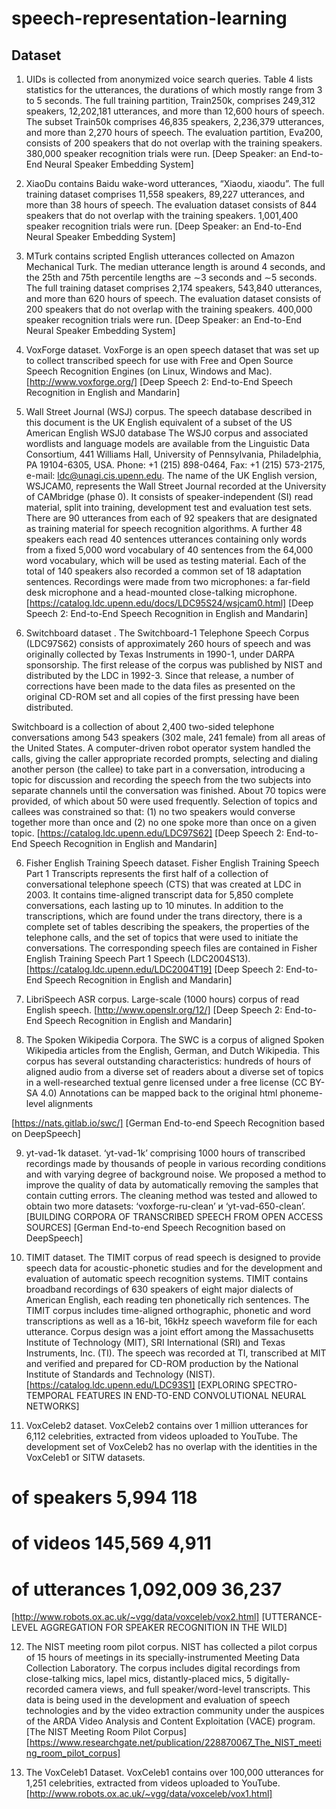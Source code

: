 # speech-representation-learning



## Dataset 

1. UIDs is collected from anonymized voice search queries. Table 4 lists statistics for the utterances, the durations of which
mostly range from 3 to 5 seconds. The full training partition, Train250k, comprises 249,312 speakers, 12,202,181 utterances, and more than 12,600 hours of speech. The subset Train50k
comprises 46,835 speakers, 2,236,379 utterances, and more than 2,270 hours of speech. The evaluation partition, Eva200, consists of 200 speakers that do not overlap with the training speakers. 380,000 speaker recognition trials were run. [Deep Speaker: an End-to-End Neural Speaker Embedding System]

2. XiaoDu contains Baidu wake-word utterances, “Xiaodu, xiaodu”. The full training dataset comprises 11,558 speakers, 89,227 utterances, and more than 38 hours of speech. The evaluation dataset consists of 844 speakers that do not overlap with the training speakers. 1,001,400 speaker recognition trials were run.  [Deep Speaker: an End-to-End Neural Speaker Embedding System]

3. MTurk contains scripted English utterances collected on Amazon Mechanical Turk. The median utterance length is around 4 seconds, and the 25th and 75th percentile lengths are ∼3 seconds and ∼5 seconds. The full training dataset comprises 2,174 speakers, 543,840 utterances, and more than 620 hours of speech. The evaluation dataset consists of 200 speakers that do
not overlap with the training speakers. 400,000 speaker recognition trials were run.  [Deep Speaker: an End-to-End Neural Speaker Embedding System]

3. VoxForge dataset. VoxForge is an open speech dataset that was set up to collect transcribed speech for use with Free and  Open Source Speech Recognition Engines (on Linux, Windows and Mac).[http://www.voxforge.org/] [Deep Speech 2: End-to-End Speech Recognition in English and Mandarin]

4.  Wall Street Journal (WSJ) corpus. The speech database described in this document is the UK English equivalent of a subset of the US American English WSJ0 database The WSJ0 corpus and associated wordlists and language models are available from the Linguistic Data Consortium, 441 Williams Hall, University of Pennsylvania, Philadelphia, PA 19104-6305, USA. Phone: +1 (215) 898-0464, Fax: +1 (215) 573-2175, e-mail: ldc@unagi.cis.upenn.edu. The name of the UK English version, WSJCAM0, represents the Wall Street Journal recorded at the University of CAMbridge (phase 0). It consists of speaker-independent (SI) read material, split into training, development test and evaluation test sets. There are 90 utterances from each of 92 speakers that are designated as training material for speech recognition algorithms. A further 48 speakers each read 40 sentences utterances containing only words from a fixed 5,000 word vocabulary of 40 sentences from the 64,000 word vocabulary, which will be used as testing material. Each of the total of 140 speakers also recorded a common set of 18 adaptation sentences. Recordings were made from two microphones: a far-field desk microphone and a head-mounted close-talking microphone. [https://catalog.ldc.upenn.edu/docs/LDC95S24/wsjcam0.html] [Deep Speech 2: End-to-End Speech Recognition in English and Mandarin]

5. Switchboard dataset . The Switchboard-1 Telephone Speech Corpus (LDC97S62) consists of approximately 260 hours of speech and was originally collected by Texas Instruments in 1990-1, under DARPA sponsorship. The first release of the corpus was published by NIST and distributed by the LDC in 1992-3. Since that release, a number of corrections have been made to the data files as presented on the original CD-ROM set and all copies of the first pressing have been distributed.

Switchboard is a collection of about 2,400 two-sided telephone conversations among 543 speakers (302 male, 241 female) from all areas of the United States. A computer-driven robot operator system handled the calls, giving the caller appropriate recorded prompts, selecting and dialing another person (the callee) to take part in a conversation, introducing a topic for discussion and recording the speech from the two subjects into separate channels until the conversation was finished. About 70 topics were provided, of which about 50 were used frequently. Selection of topics and callees was constrained so that: (1) no two speakers would converse together more than once and (2) no one spoke more than once on a given topic. [https://catalog.ldc.upenn.edu/LDC97S62] [Deep Speech 2: End-to-End Speech Recognition in English and Mandarin]

6. Fisher English Training Speech dataset. Fisher English Training Speech Part 1 Transcripts represents the first half of a collection of conversational telephone speech (CTS) that was created at LDC in 2003. It contains time-aligned transcript data for 5,850 complete conversations, each lasting up to 10 minutes. In addition to the transcriptions, which are found under the trans directory, there is a complete set of tables describing the speakers, the properties of the telephone calls, and the set of topics that were used to initiate the conversations. The corresponding speech files are contained in Fisher English Training Speech Part 1 Speech (LDC2004S13). [https://catalog.ldc.upenn.edu/LDC2004T19] [Deep Speech 2: End-to-End Speech Recognition in English and Mandarin]

7. LibriSpeech ASR corpus. Large-scale (1000 hours) corpus of read English speech. [http://www.openslr.org/12/] [Deep Speech 2: End-to-End Speech Recognition in English and Mandarin]

8. The Spoken Wikipedia Corpora. The SWC is a corpus of aligned Spoken Wikipedia articles from the English, German, and Dutch Wikipedia. This corpus has several outstanding characteristics:
hundreds of hours of aligned audio
from a diverse set of readers
about a diverse set of topics
in a well-researched textual genre
licensed under a free license (CC BY-SA 4.0)
Annotations can be mapped back to the original html
phoneme-level alignments

[https://nats.gitlab.io/swc/] [German End-to-end Speech Recognition based on DeepSpeech]

9. yt-vad-1k dataset.  ‘yt-vad-1k’ comprising 1000 hours of transcribed
recordings made by thousands of people in various recording conditions and with varying degree of
background noise. We proposed a method to improve the quality of data by automatically removing
the samples that contain cutting errors. The cleaning method was tested and allowed to obtain two
more datasets: ‘voxforge-ru-clean’ и ‘yt-vad-650-clean’. [BUILDING CORPORA OF TRANSCRIBED SPEECH FROM OPEN ACCESS SOURCES] [German End-to-end Speech Recognition based on DeepSpeech]

10. TIMIT dataset. The TIMIT corpus of read speech is designed to provide speech data for acoustic-phonetic studies and for the development and evaluation of automatic speech recognition systems. TIMIT contains broadband recordings of 630 speakers of eight major dialects of American English, each reading ten phonetically rich sentences. The TIMIT corpus includes time-aligned orthographic, phonetic and word transcriptions as well as a 16-bit, 16kHz speech waveform file for each utterance. Corpus design was a joint effort among the Massachusetts Institute of Technology (MIT), SRI International (SRI) and Texas Instruments, Inc. (TI). The speech was recorded at TI, transcribed at MIT and verified and prepared for CD-ROM production by the National Institute of Standards and Technology (NIST). [https://catalog.ldc.upenn.edu/LDC93S1] [EXPLORING SPECTRO-TEMPORAL FEATURES IN END-TO-END CONVOLUTIONAL NEURAL NETWORKS]

11. VoxCeleb2 dataset. VoxCeleb2 contains over 1 million utterances for 6,112 celebrities, extracted from videos uploaded to YouTube. The development set of VoxCeleb2 has no overlap with the identities in the VoxCeleb1 or SITW datasets.
 # of speakers	5,994	118
# of videos	145,569	4,911
# of utterances	1,092,009	36,237 

[http://www.robots.ox.ac.uk/~vgg/data/voxceleb/vox2.html] [UTTERANCE-LEVEL AGGREGATION FOR SPEAKER RECOGNITION IN THE WILD]

12. The NIST meeting room pilot corpus.  NIST has collected a pilot corpus of 15 hours of meetings in its specially-instrumented Meeting Data Collection Laboratory. The corpus includes digital recordings from close-talking mics, lapel mics, distantly-placed mics, 5 digitally-recorded camera views, and full speaker/word-level transcripts. This data is being used in the development and evaluation of speech technologies and by the video extraction community under the auspices of the ARDA Video Analysis and Content Exploitation (VACE) program. [The NIST Meeting Room Pilot Corpus][https://www.researchgate.net/publication/228870067_The_NIST_meeting_room_pilot_corpus]

13. The VoxCeleb1 Dataset. VoxCeleb1 contains over 100,000 utterances for 1,251 celebrities, extracted from videos uploaded to YouTube. [http://www.robots.ox.ac.uk/~vgg/data/voxceleb/vox1.html]









